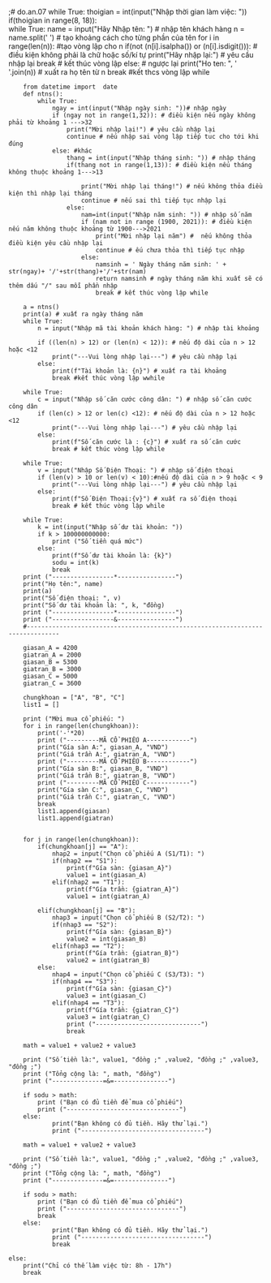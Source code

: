 ;# do.an.07
while True:
    thoigian = int(input("Nhập thời gian làm việc: "))
    if(thoigian in range(8, 18)):        
        while True:
            name = input("Hãy Nhập tên: ") # nhập tên khách hàng 
            n = name.split(' ') # tạo khoảng cách cho từng phần của tên
            for i in range(len(n)): #tạo vòng lập cho n
                if(not (n[i].isalpha()) or (n[i].isdigit())): # điều kiện không phải là chữ hoặc số/kí tự 
                    print("Hãy nhập lại:") # yêu cầu nhập lại
                    break # kết thúc vòng lập 
            else: # ngược lại
                print("Ho ten: ", ' '.join(n)) # xuất ra họ tên từ n
                break #kết thcs vòng lập while

        from datetime import  date
        def ntns():
            while True: 
                ngay = int(input("Nhập ngày sinh: "))# nhập ngày
                if (ngay not in range(1,32)): # điều kiện nếu ngày không phải từ khoảng 1 --->32
                    print("Mời nhập lại!") # yêu cầu nhập lại
                    continue # nếu nhập sai vòng lập tiếp tuc cho tới khi đúng
                else: #khác
                    thang = int(input("Nhập tháng sinh: ")) # nhập tháng
                    if(thang not in range(1,13)): # điều kiện nếu tháng không thuộc khoảng 1--->13

                        print("Mời nhập lại tháng!") # nếu không thỏa điều kiện thì nhập lại tháng
                        continue # nếu sai thì tiếp tục nhập lại
                    else:
                        nam=int(input("Nhập năm sinh: ")) # nhập số năm
                        if (nam not in range (1900, 2021)): # điều kiện nếu năm không thuộc khoảng từ 1900--->2021
                            print("Mời nhập lại năm") #  nếu không thỏa điều kiện yêu cầu nhập lại
                            continue # ếu chưa thỏa thì tiếp tục nhập
                        else:
                            namsinh = ' Ngày tháng năm sinh: ' + str(ngay)+ '/'+str(thang)+'/'+str(nam)
                            return namsinh # ngày tháng năm khi xuất sẽ có thêm dấu "/" sau mỗi phần nhập
                            break # kết thúc vòng lập while

        a = ntns()
        print(a) # xuất ra ngày tháng năm
        while True:
            n = input("Nhập mã tài khoản khách hàng: ") # nhập tài khoảng

            if ((len(n) > 12) or (len(n) < 12)): # nếu độ dài của n > 12 hoặc <12 
                print("---Vui lòng nhập lại---") # yêu cầu nhập lại
            else:
                print(f"Tài khoản là: {n}") # xuất ra tài khoảng
                break #kết thúc vòng lập wwhile

        while True:
            c = input("Nhập số căn cước công dân: ") # nhập số căn cước công dân
            if (len(c) > 12 or len(c) <12): # nếu độ dài của n > 12 hoặc <12 
                print("---Vui lòng nhập lại---") # yêu cầu nhập lại
            else:
                print(f"Số căn cước là : {c}") # xuất ra số căn cước
                break # kết thúc vòng lập while

        while True:
            v = input("Nhập Số Điện Thoại: ") # nhập số điện thoại
            if (len(v) > 10 or len(v) < 10):#nếu độ dài của n > 9 hoặc < 9
                print("---Vui lòng nhập lại---") # yêu cầu nhập lại
            else:
                print(f"Số Điện Thoại:{v}") # xuất ra số điện thoại
                break # kết thúc vòng lập while

        while True:
            k = int(input("Nhập số dư tài khoản: "))
            if k > 100000000000:
                print ("Số tiền quá mức")
            else:
                print(f"Số dư tài khoản là: {k}")
                sodu = int(k)
                break
        print ("-----------------*----------------")
        print("Họ tên:", name)
        print(a)
        print("Số điện thoại: ", v)
        print("Số dư tài khoản là: ", k, "đồng)
        print ("-----------------*----------------")
        print ("-----------------&----------------")
        #-------------------------------------------------------------------------------

        giasan_A = 4200 
        giatran_A = 2000 
        giasan_B = 5300 
        giatran_B = 3000
        giasan_C = 5000 
        giatran_C = 3600 

        chungkhoan = ["A", "B", "C"]
        list1 = []

        print ("Mời mua cổ phiếu: ")
        for i in range(len(chungkhoan)):
            print('-'*20)
            print ("---------MÃ CỔ PHIẾU A------------")
            print("Gía sàn A:", giasan_A, "VND")
            print("Giá trần A:", giatran_A, "VND")
            print ("---------MÃ CỔ PHIẾU B------------")
            print("Gía sàn B:", giasan_B, "VND")
            print("Giá trần B:", giatran_B, "VND")
            print ("---------MÃ CỔ PHIẾU C------------")
            print("Gía sàn C:", giasan_C, "VND")
            print("Giá trần C:", giatran_C, "VND")
            break
            list1.append(giasan)
            list1.append(giatran)


        for j in range(len(chungkhoan)):
            if(chungkhoan[j] == "A"):
                nhap2 = input("Chọn cổ phiếu A (S1/T1): ")
                if(nhap2 == "S1"):
                    print(f"Gía sàn: {giasan_A}")
                    value1 = int(giasan_A)
                elif(nhap2 == "T1"):
                    print(f"Gía trần: {giatran_A}")
                    value1 = int(giatran_A)

            elif(chungkhoan[j] == "B"):
                nhap3 = input("Chọn cổ phiếu B (S2/T2): ")
                if(nhap3 == "S2"):
                    print(f"Gía sàn: {giasan_B}")
                    value2 = int(giasan_B)
                elif(nhap3 == "T2"):
                    print(f"Gía trần: {giatran_B}")
                    value2 = int(giatran_B)
            else:
                nhap4 = input("Chọn cổ phiếu C (S3/T3): ")
                if(nhap4 == "S3"):
                    print(f"Gía sàn: {giasan_C}")
                    value3 = int(giasan_C)
                elif(nhap4 == "T3"):
                    print(f"Gía trần: {giatran_C}")
                    value3 = int(giatran_C)
                    print ("-----------------------------")
                    break

        math = value1 + value2 + value3

        print ("Số tiền là:", value1, "đồng ;" ,value2, "đồng ;" ,value3, "đồng ;")
        print ("Tổng cộng là: ", math, "đồng")
        print ("--------------=&=---------------")

        if sodu > math:
            print ("Bạn có đủ tiền để mua cổ phiếu")
            print ("-------------------------------")
        else:
                print("Bạn không có đủ tiền. Hãy thử lại.")
                print ("----------------------------------")

        math = value1 + value2 + value3

        print ("Số tiền là:", value1, "đồng ;" ,value2, "đồng ;" ,value3, "đồng ;")
        print ("Tổng cộng là: ", math, "đồng")
        print ("--------------=&=---------------")

        if sodu > math:
            print ("Bạn có đủ tiền để mua cổ phiếu")
            print ("-------------------------------")
            break
        else:
                print("Bạn không có đủ tiền. Hãy thử lại.")
                print ("----------------------------------")
                break

    else: 
        print("Chỉ có thế làm việc từ: 8h - 17h")
        break
